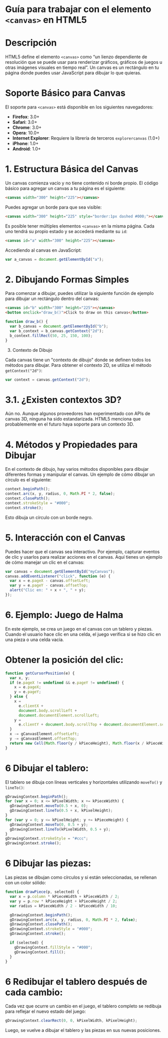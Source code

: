 # Guía para trabajar con el elemento `<canvas>` en HTML5

# Descripción

HTML5 define el elemento `<canvas>` como “un lienzo dependiente de resolución que se puede usar para renderizar gráficos, gráficos de juegos u otras imágenes visuales en tiempo real”. Un canvas es un rectángulo en tu página donde puedes usar JavaScript para dibujar lo que quieras.

# Soporte Básico para Canvas

El soporte para `<canvas>` está disponible en los siguientes navegadores:

- **Firefox**: 3.0+
- **Safari**: 3.0+
- **Chrome**: 3.0+
- **Opera**: 10.0+
- **Internet Explorer**: Requiere la librería de terceros `explorercanvas` (1.0+)
- **iPhone**: 1.0+
- **Android**: 1.0+

# 1. Estructura Básica del Canvas

Un canvas comienza vacío y no tiene contenido ni borde propio. El código básico para agregar un canvas a tu página es el siguiente:

```html
<canvas width="300" height="225"></canvas>
```

Puedes agregar un borde para que sea visible:

```html
<canvas width="300" height="225" style="border:1px dashed #000;"></canvas>
```

Es posible tener múltiples elementos `<canvas>` en la misma página. Cada uno tendrá su propio estado y se accederá mediante su `id`:

```html
<canvas id="a" width="300" height="225"></canvas>
```

Accediendo al canvas en JavaScript:

```javascript
var a_canvas = document.getElementById("a");
```

# 2. Dibujando Formas Simples

Para comenzar a dibujar, puedes utilizar la siguiente función de ejemplo para dibujar un rectángulo dentro del canvas:

```html
<canvas id="b" width="300" height="225"></canvas>
<button onclick="draw_b()">Click to draw on this canvas</button>
```

```javascript
function draw_b() {
  var b_canvas = document.getElementById("b");
  var b_context = b_canvas.getContext("2d");
  b_context.fillRect(50, 25, 150, 100);
}
```

3.  Contexto de Dibujo

Cada canvas tiene un "contexto de dibujo" donde se definen todos los métodos para dibujar. Para obtener el contexto 2D, se utiliza el método `getContext("2d")`:

```javascript
var context = canvas.getContext("2d");
```

# 3.1. ¿Existen contextos 3D?

Aún no. Aunque algunos proveedores han experimentado con APIs de canvas 3D, ninguna ha sido estandarizada. HTML5 menciona que probablemente en el futuro haya soporte para un contexto 3D.

# 4. Métodos y Propiedades para Dibujar

En el contexto de dibujo, hay varios métodos disponibles para dibujar diferentes formas y manipular el canvas. Un ejemplo de cómo dibujar un círculo es el siguiente:

```javascript
context.beginPath();
context.arc(x, y, radius, 0, Math.PI * 2, false);
context.closePath();
context.strokeStyle = "#000";
context.stroke();
```

Esto dibuja un círculo con un borde negro.

# 5. Interacción con el Canvas

Puedes hacer que el canvas sea interactivo. Por ejemplo, capturar eventos de clic y usarlos para realizar acciones en el canvas. Aquí tienes un ejemplo de cómo manejar un clic en el canvas:

```javascript
var canvas = document.getElementById("myCanvas");
canvas.addEventListener("click", function (e) {
  var x = e.pageX - canvas.offsetLeft;
  var y = e.pageY - canvas.offsetTop;
  alert("Clic en: " + x + ", " + y);
});
```

# 6. Ejemplo: Juego de Halma

En este ejemplo, se crea un juego en el canvas con un tablero y piezas. Cuando el usuario hace clic en una celda, el juego verifica si se hizo clic en una pieza o una celda vacía.

# Obtener la posición del clic:

```javascript
function getCursorPosition(e) {
  var x, y;
  if (e.pageX != undefined && e.pageY != undefined) {
    x = e.pageX;
    y = e.pageY;
  } else {
    x =
      e.clientX +
      document.body.scrollLeft +
      document.documentElement.scrollLeft;
    y =
      e.clientY + document.body.scrollTop + document.documentElement.scrollTop;
  }
  x -= gCanvasElement.offsetLeft;
  y -= gCanvasElement.offsetTop;
  return new Cell(Math.floor(y / kPieceHeight), Math.floor(x / kPieceWidth));
}
```

# 6 Dibujar el tablero:

El tablero se dibuja con líneas verticales y horizontales utilizando `moveTo()` y `lineTo()`:

```javascript
gDrawingContext.beginPath();
for (var x = 0; x <= kPixelWidth; x += kPieceWidth) {
  gDrawingContext.moveTo(0.5 + x, 0);
  gDrawingContext.lineTo(0.5 + x, kPixelHeight);
}
for (var y = 0; y <= kPixelHeight; y += kPieceHeight) {
  gDrawingContext.moveTo(0, 0.5 + y);
  gDrawingContext.lineTo(kPixelWidth, 0.5 + y);
}
gDrawingContext.strokeStyle = "#ccc";
gDrawingContext.stroke();
```

# 6 Dibujar las piezas:

Las piezas se dibujan como círculos y si están seleccionadas, se rellenan con un color sólido:

```javascript
function drawPiece(p, selected) {
  var x = p.column * kPieceWidth + kPieceWidth / 2;
  var y = p.row * kPieceHeight + kPieceHeight / 2;
  var radius = kPieceWidth / 2 - kPieceWidth / 10;

  gDrawingContext.beginPath();
  gDrawingContext.arc(x, y, radius, 0, Math.PI * 2, false);
  gDrawingContext.closePath();
  gDrawingContext.strokeStyle = "#000";
  gDrawingContext.stroke();

  if (selected) {
    gDrawingContext.fillStyle = "#000";
    gDrawingContext.fill();
  }
}
```

# 6 Redibujar el tablero después de cada cambio:

Cada vez que ocurre un cambio en el juego, el tablero completo se redibuja para reflejar el nuevo estado del juego:

```javascript
gDrawingContext.clearRect(0, 0, kPixelWidth, kPixelHeight);
```

Luego, se vuelve a dibujar el tablero y las piezas en sus nuevas posiciones.
